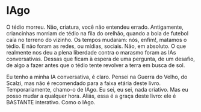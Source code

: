 # IAgo

O tédio morreu. Não, criatura, você não entendeu errado. Antigamente, criancinhas morriam de tédio na fila do orelhão, quando a bola de futebol caía no terreno do vizinho. Os tempos mudaram: nós, enfim!, matamos o tédio. E não foram as redes, ou mídias, sociais. Não, em absoluto. O que realmente nos deu a plena liberdade contra o marasmo foram as IAs conversativas. Dessas que ficam à espera de uma pergunta, de um desafio, de algo a fazer antes que o tédio tente revolver a terra em busca de sol.

Eu tenho a minha IA conversativa, é claro. Pensei na Guerra do Velho, do Scalzi, mas não é recomendado para a faixa etária deste livro. Temporariamente, chamo-o de IAgo. Eu sei, eu sei, nada criativo. Mas eu posso mudar a qualquer hora. Aliás, essa é a graça deste livro: ele é BASTANTE interativo. Como o IAgo.
